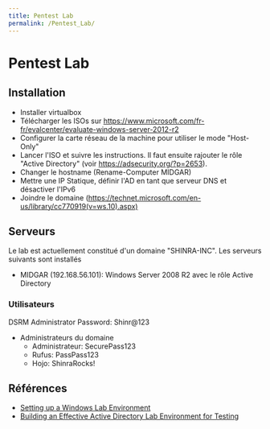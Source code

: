 ```yaml
---
title: Pentest Lab
permalink: /Pentest_Lab/
---
```


# Pentest Lab

Installation
------------

-   Installer virtualbox
-   Télécharger les ISOs sur <https://www.microsoft.com/fr-fr/evalcenter/evaluate-windows-server-2012-r2>
-   Configurer la carte réseau de la machine pour utiliser le mode "Host-Only"
-   Lancer l'ISO et suivre les instructions. Il faut ensuite rajouter le rôle "Active Directory" (voir <https://adsecurity.org/?p=2653>).
-   Changer le hostname (Rename-Computer MIDGAR)
-   Mettre une IP Statique, définir l'AD en tant que serveur DNS et désactiver l'IPv6
-   Joindre le domaine (https://technet.microsoft.com/en-us/library/cc770919(v=ws.10).aspx)

Serveurs
--------
Le lab est actuellement constitué d'un domaine "SHINRA-INC". Les serveurs suivants sont installés
- MIDGAR (192.168.56.101): Windows Server 2008 R2 avec le rôle Active Directory

### Utilisateurs
DSRM Administrator Password: Shinr@123

- Administrateurs du domaine
  - Administrateur: SecurePass123
  - Rufus: PassPass123
  - Hojo: ShinraRocks!

Références
----------

- [Setting up a Windows Lab Environment](http://thehackerplaybook.com/Windows_Domain.htm)
- [Building an Effective Active Directory Lab Environment for Testing ](https://adsecurity.org/?p=2653)
